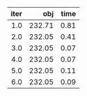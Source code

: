|  iter |      obj |   time |
| -----:| --------:| ------:|
| $1.0$ | $232.71$ | $0.81$ |
| $2.0$ | $232.05$ | $0.41$ |
| $3.0$ | $232.05$ | $0.07$ |
| $4.0$ | $232.05$ | $0.07$ |
| $5.0$ | $232.05$ | $0.11$ |
| $6.0$ | $232.05$ | $0.09$ |

